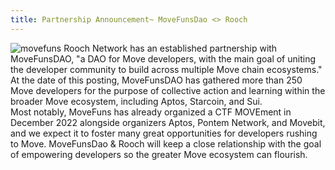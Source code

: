 ```yaml
---
title: Partnership Announcement~ MoveFunsDao <> Rooch
---
```

![movefuns](https://user-images.githubusercontent.com/99104408/217434466-c5670401-0094-4386-b0de-699e25f31650.png)
Rooch Network has an established partnership with MoveFunsDAO, "a DAO for Move developers, with the main goal of uniting the developer community to build across multiple Move chain ecosystems." At the date of this posting, MoveFunsDAO has gathered more than 250 Move developers for the purpose of collective action and learning within the broader Move ecosystem, including Aptos, Starcoin, and Sui.  
Most notably, MoveFuns has already organized a CTF MOVEment in December 2022 alongside organizers Aptos, Pontem Network, and Movebit, and we expect it to foster many great opportunities for developers rushing to Move. 
MoveFunsDao & Rooch will keep a close relationship with the goal of empowering developers so the greater Move ecosystem can flourish. 
